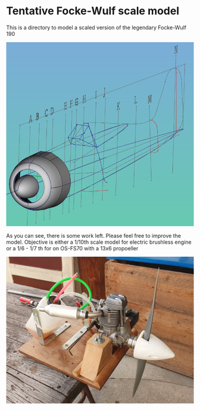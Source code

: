 # Tentative Focke-Wulf scale model

This is a directory to model a scaled version of the legendary Focke-Wulf 190

![Some try to model the fuselage skin of a Focke Wulf 190](FW190_Fuselage.png)

As you can see, there is some work left. Please feel free to improve the model. Objective is either a 1/10th scale model for electric brushless engine or a 1/6 - 1/7 th for on OS-FS70 with a 13x6 propoeller

![OS-max FS70 on its test stand](OS-FS70.jpg)


